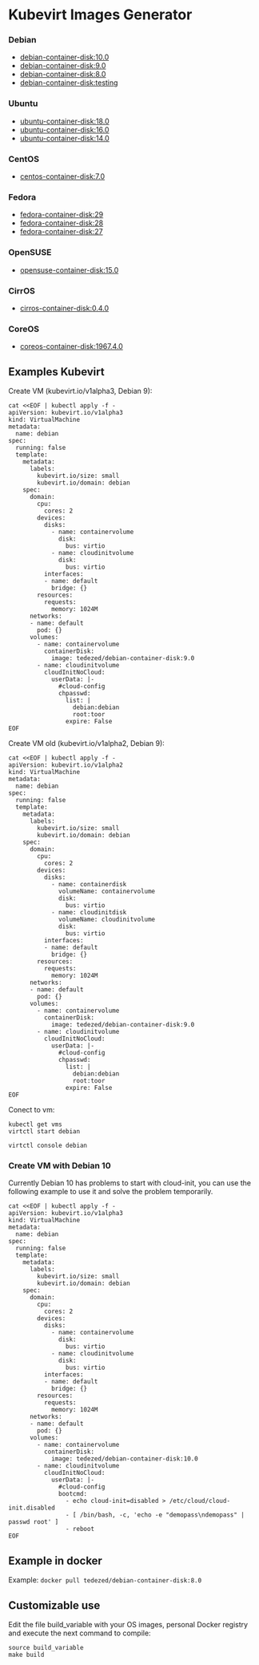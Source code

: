 # Kubevirt Images Generator

### Debian

- [debian-container-disk:10.0](https://hub.docker.com/r/tedezed/debian-container-disk/tags)
- [debian-container-disk:9.0](https://hub.docker.com/r/tedezed/debian-container-disk)
- [debian-container-disk:8.0](https://hub.docker.com/r/tedezed/debian-container-disk)
- [debian-container-disk:testing](https://hub.docker.com/r/tedezed/debian-container-disk)

### Ubuntu

- [ubuntu-container-disk:18.0](https://hub.docker.com/r/tedezed/ubuntu-container-disk)
- [ubuntu-container-disk:16.0](https://hub.docker.com/r/tedezed/ubuntu-container-disk)
- [ubuntu-container-disk:14.0](https://hub.docker.com/r/tedezed/ubuntu-container-disk)

### CentOS

- [centos-container-disk:7.0](https://hub.docker.com/r/tedezed/centos-container-disk)

### Fedora

- [fedora-container-disk:29](https://hub.docker.com/r/tedezed/fedora-container-disk)
- [fedora-container-disk:28](https://hub.docker.com/r/tedezed/fedora-container-disk)
- [fedora-container-disk:27](https://hub.docker.com/r/tedezed/fedora-container-disk)

### OpenSUSE

- [opensuse-container-disk:15.0](https://hub.docker.com/r/tedezed/opensuse-container-disk)

### CirrOS

- [cirros-container-disk:0.4.0](https://hub.docker.com/r/tedezed/cirros-container-disk)

### CoreOS

- [coreos-container-disk:1967.4.0](https://hub.docker.com/r/tedezed/coreos-container-disk)

## Examples Kubevirt

Create VM (kubevirt.io/v1alpha3, Debian 9):

```
cat <<EOF | kubectl apply -f -
apiVersion: kubevirt.io/v1alpha3
kind: VirtualMachine
metadata:
  name: debian
spec:
  running: false
  template:
    metadata:
      labels: 
        kubevirt.io/size: small
        kubevirt.io/domain: debian
    spec:
      domain:
        cpu:
          cores: 2
        devices:
          disks:
            - name: containervolume
              disk:
                bus: virtio
            - name: cloudinitvolume
              disk:
                bus: virtio
          interfaces:
          - name: default
            bridge: {}
        resources:
          requests:
            memory: 1024M
      networks:
      - name: default
        pod: {}
      volumes:
        - name: containervolume
          containerDisk:
            image: tedezed/debian-container-disk:9.0
        - name: cloudinitvolume
          cloudInitNoCloud:
            userData: |-
              #cloud-config
              chpasswd:
                list: |
                  debian:debian
                  root:toor
                expire: False
EOF
```

Create VM old (kubevirt.io/v1alpha2, Debian 9):

```
cat <<EOF | kubectl apply -f -
apiVersion: kubevirt.io/v1alpha2
kind: VirtualMachine
metadata:
  name: debian
spec:
  running: false
  template:
    metadata:
      labels: 
        kubevirt.io/size: small
        kubevirt.io/domain: debian
    spec:
      domain:
        cpu:
          cores: 2
        devices:
          disks:
            - name: containerdisk
              volumeName: containervolume
              disk:
                bus: virtio
            - name: cloudinitdisk
              volumeName: cloudinitvolume
              disk:
                bus: virtio
          interfaces:
          - name: default
            bridge: {}
        resources:
          requests:
            memory: 1024M
      networks:
      - name: default
        pod: {}
      volumes:
        - name: containervolume
          containerDisk:
            image: tedezed/debian-container-disk:9.0
        - name: cloudinitvolume
          cloudInitNoCloud:
            userData: |-
              #cloud-config
              chpasswd:
                list: |
                  debian:debian
                  root:toor
                expire: False
EOF
```

Conect to vm:
```
kubectl get vms
virtctl start debian

virtctl console debian
```

### Create VM with Debian 10

Currently Debian 10 has problems to start with cloud-init, you can use the following example to use it and solve the problem temporarily.

```
cat <<EOF | kubectl apply -f -
apiVersion: kubevirt.io/v1alpha3
kind: VirtualMachine
metadata:
  name: debian
spec:
  running: false
  template:
    metadata:
      labels: 
        kubevirt.io/size: small
        kubevirt.io/domain: debian
    spec:
      domain:
        cpu:
          cores: 2
        devices:
          disks:
            - name: containervolume
              disk:
                bus: virtio
            - name: cloudinitvolume
              disk:
                bus: virtio
          interfaces:
          - name: default
            bridge: {}
        resources:
          requests:
            memory: 1024M
      networks:
      - name: default
        pod: {}
      volumes:
        - name: containervolume
          containerDisk:
            image: tedezed/debian-container-disk:10.0
        - name: cloudinitvolume
          cloudInitNoCloud:
            userData: |-
              #cloud-config
              bootcmd:
                - echo cloud-init=disabled > /etc/cloud/cloud-init.disabled
                - [ /bin/bash, -c, 'echo -e "demopass\ndemopass" | passwd root' ]
                - reboot
EOF
```

## Example in docker

Example: `docker pull tedezed/debian-container-disk:8.0`

## Customizable use

Edit the file build_variable with your OS images, personal Docker registry and execute the next command to compile:
```
source build_variable
make build
```
